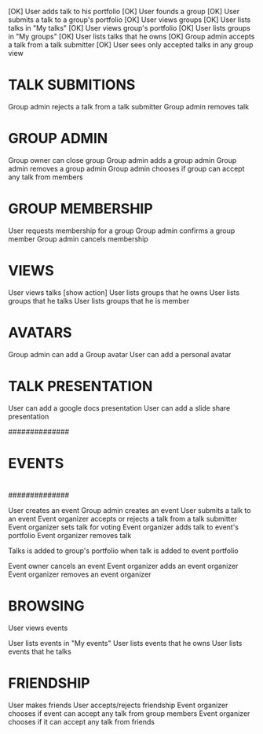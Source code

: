 
[OK]     User adds talk to his portfolio
[OK]     User founds a group
[OK]     User submits a talk to a group's portfolio
[OK]     User views groups
[OK]     User lists talks in "My talks"
[OK]     User views group's portfolio
[OK]     User lists groups in "My groups"
[OK]     User lists talks that he owns
[OK]     Group admin accepts a talk from a talk submitter
[OK]     User sees only accepted talks in any group view

# TALK SUBMITIONS
Group admin rejects a talk from a talk submitter
Group admin removes talk

# GROUP ADMIN
Group owner can close group
Group admin adds a group admin
Group admin removes a group admin
Group admin chooses if group can accept any talk from members

# GROUP MEMBERSHIP

User requests membership for a group
Group admin confirms a group member
Group admin cancels membership

# VIEWS

User views talks [show action]
User lists groups that he owns
User lists groups that he talks
User lists groups that he is member

# AVATARS

Group admin can add a Group avatar
User can add a personal avatar

# TALK PRESENTATION

User can add a google docs presentation
User can add a slide share presentation



##############
#
# EVENTS
#
##############

User creates an event
Group admin creates an event
User submits a talk to an event
Event organizer accepts or rejects a talk from a talk submitter
Event organizer sets talk for voting
Event organizer adds talk to event's portfolio
Event organizer removes talk

Talks is added to group's portfolio when talk is added to event portfolio

Event owner cancels an event
Event organizer adds an event organizer
Event organizer removes an event organizer


# BROWSING

User views events

User lists events in "My events"
User lists events that he owns
User lists events that he talks


# FRIENDSHIP

User makes friends
User accepts/rejects friendship
Event organizer chooses if event can accept any talk from group members
Event organizer chooses if it can accept any talk from friends


